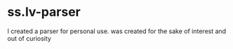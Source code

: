 # ss.lv-parser
I created a parser for personal use. was created for the sake of interest and out of curiosity

